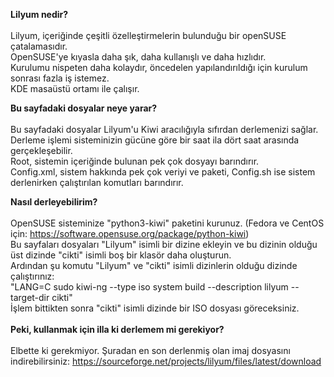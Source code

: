 **Lilyum nedir?** \
\
Lilyum, içeriğinde çeşitli özelleştirmelerin bulunduğu bir openSUSE çatalamasıdır. \
OpenSUSE'ye kıyasla daha şık, daha kullanışlı ve daha hızlıdır. \
Kurulumu nispeten daha kolaydır, öncedelen yapılandırıldığı için kurulum sonrası fazla iş istemez. \
KDE masaüstü ortamı ile çalışır.

**Bu sayfadaki dosyalar neye yarar?** \
\
Bu sayfadaki dosyalar Lilyum'u Kiwi aracılığıyla sıfırdan derlemenizi sağlar.\
Derleme işlemi sisteminizin gücüne göre bir saat ila dört saat arasında gerçekleşebilir. \
Root, sistemin içeriğinde bulunan pek çok dosyayı barındırır. \
Config.xml, sistem hakkında pek çok veriyi ve paketi, Config.sh ise sistem derlenirken çalıştırılan komutları barındırır. 

**Nasıl derleyebilirim?** \
\
OpenSUSE sisteminize "python3-kiwi" paketini kurunuz. (Fedora ve CentOS için: https://software.opensuse.org/package/python-kiwi) \
Bu sayfaları dosyaları "Lilyum" isimli bir dizine ekleyin ve bu dizinin olduğu üst dizinde "cikti" isimli boş bir klasör daha oluşturun. \
Ardından şu komutu "Lilyum" ve "cikti" isimli dizinlerin olduğu dizinde çalıştırınız: \
"LANG=C sudo kiwi-ng --type iso system build --description lilyum --target-dir cikti" \
İşlem bittikten sonra "cikti" isimli dizinde bir ISO dosyası göreceksiniz. \
\
**Peki, kullanmak için illa ki derlemem mi gerekiyor?** \
\
Elbette ki gerekmiyor. Şuradan en son derlenmiş olan imaj dosyasını indirebilirsiniz:
https://sourceforge.net/projects/lilyum/files/latest/download
